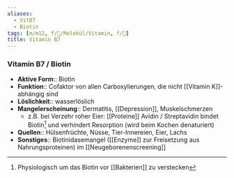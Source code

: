 ```yaml
---
aliases:
  - VitB7
  - Biotin
tags: [m/m12, f/🧪/Molekül/Vitamin, f/🧪]
title: Vitamin B7
---
```

### Vitamin B7 / Biotin 
- **Aktive Form**:: Biotin
- **Funktion**:: Cofaktor von allen Carboxylierungen, die nicht [[Vitamin K]]-abhängig sind
- **Löslichkeit**:: wasserlöslich
- **Mangelerscheinung**:: Dermatitis, [[Depression]], Muskelschmerzen
	- z.B. bei Verzehr roher Eier: [[Proteine]] Avidin / Streptavidin bindet Biotin[^1] und verhindert Resorption (wird beim Kochen denaturiert)
- **Quellen**:: Hülsenfrüchte, Nüsse, Tier-Innereien, Eier, Lachs
- **Sonstiges**:: Biotinidasemangel ([[Enzyme]] zur Freisetzung aus Nahrungsproteinen) im [[Neugeborenenscreening]]

[^1]: Physiologisch um das Biotin vor [[Bakterien]] zu verstecken